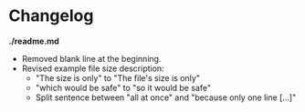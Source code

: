 # Changelog

**./readme.md**
* Removed blank line at the beginning.
* Revised example file size description:
	* "The size is only" to "The file's size is only"
	* "which would be safe" to "so it would be safe"
	* Split sentence between "all at once" and "because only one line [...]"